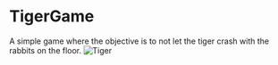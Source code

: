 # TigerGame
A simple game where the objective is to not let the tiger crash with the rabbits on the floor.
![Tiger](https://user-images.githubusercontent.com/71805468/96200004-dd3f0200-0f26-11eb-97fe-e02dc57ba802.jpg)
